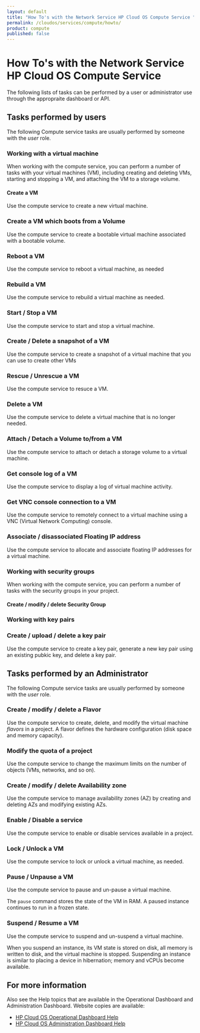 ```yaml
---
layout: default
title: "How To's with the Network Service HP Cloud OS Compute Service "
permalink: /cloudos/services/compute/howto/
product: compute
published: false
---
```

<!--PUBLISHED-->
# How To's with the Network Service HP Cloud OS Compute Service #

<!-- Taken from http://wiki.hpcloud.net/display/core/Core+Edition+Use+cases#CoreEditionUsecases-OverCloud -->

The following lists of tasks can be performed by a user or administrator use through the appropraite dashboard or API.

## Tasks performed by users ##

The following Compute service tasks are usually performed by someone with the *user* role.

### Working with a virtual machine ###

When working with the compute service, you can perform a number of tasks with your virtual machines (VM), including creating and deleting VMs, starting and stopping a VM, and attaching the VM to a storage volume.

#### Create a VM ####

Use the compute service to create a new virtual machine.

### Create a VM which boots from a Volume ####

Use the compute service to create a bootable virtual machine associated with a bootable volume. 

### Reboot a VM ####

Use the compute service to reboot a virtual machine, as needed

### Rebuild a VM ####

Use the compute service to rebuild a virtual machine as needed.

### Start / Stop a VM ####

Use the compute service to start and stop a virtual machine.

### Create / Delete a snapshot of a VM ####

Use the compute service to create a snapshot of a virtual machine that you can use to create other VMs

### Rescue / Unrescue a VM ####

Use the compute service to resuce a VM.

### Delete a VM ####

Use the compute service to delete a virtual machine that is no longer needed.

### Attach / Detach a Volume to/from a VM ####

Use the compute service to attach or detach a storage volume to a virtual machine.

### Get console log of a VM ####

Use the compute service to display a log of virtual machine activity.

### Get VNC console connection to a VM ####

Use the compute service to remotely connect to a virtual machine using a VNC (Virtual Network Computing) console. 

### Associate / disassociated Floating IP address

Use the compute service to allocate and associate floating IP addresses for a virtual machine. 

### Working with security groups ###

When working with the compute service, you can perform a number of tasks with the security groups in your project.

#### Create / modify / delete Security Group ####

### Working with key pairs ###

### Create / upload / delete a key pair ####

Use the compute service to create a key pair, generate a new key pair using an existing pubkic key, and delete a key pair.

## Tasks performed by an Administrator ##

The following Compute service tasks are usually performed by someone with the *user* role.

### Create / modify / delete a Flavor ####

Use the compute service to create, delete, and modify the virtual machine *flavors* in a project. A flavor defines the hardware configuration (disk space and memory capacity).

### Modify the quota of a project ####

Use the compute service to change the maximum limits on the number of objects (VMs, networks, and so on).

### Create / modify / delete Availability zone ####

Use the compute service to manage availability zones (AZ) by creating and deleting AZs and modifying existing AZs.

### Enable / Disable a service ####

Use the compute service to enable or disable services available in a project.

### Lock / Unlock a VM ####

Use the compute service to lock or unlock a virtual machine, as needed.

### Pause / Unpause a VM ####

Use the compute service to pause and un-pause a virtual machine. 

The `pause` command stores the state of the VM in RAM. A paused instance continues to run in a frozen state.

### Suspend / Resume a VM 

Use the compute service to suspend and un-suspend a virtual machine. 

When you suspend an instance, its VM state is stored on disk, all memory is written to disk, and the virtual machine is stopped. Suspending an instance is similar to placing a device in hibernation; memory and vCPUs become available.

## For more information ##

Also see the Help topics that are available in the Operational Dashboard and Administration Dashboard.  Website copies are available:

* [HP Cloud OS Operational Dashboard Help](/cloudos/manage/operational-dashboard/)
* [HP Cloud OS Administration Dashboard Help](/cloudos/manage/administration-dashboard/)
